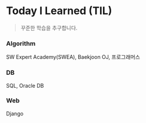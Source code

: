 # Today I Learned (TIL)

> 꾸준한 학습을 추구합니다.

### Algorithm

SW Expert Academy(SWEA), Baekjoon OJ, 프로그래머스

### DB

SQL, Oracle DB

### Web

Django
